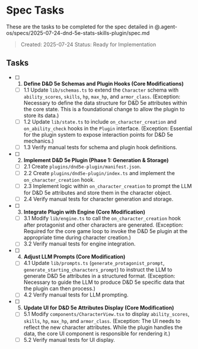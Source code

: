 # Spec Tasks

These are the tasks to be completed for the spec detailed in @.agent-os/specs/2025-07-24-dnd-5e-stats-skills-plugin/spec.md

> Created: 2025-07-24
> Status: Ready for Implementation

## Tasks

- [ ] 1. **Define D&D 5e Schemas and Plugin Hooks (Core Modifications)**
    - [ ] 1.1 Update `lib/schemas.ts` to extend the `Character` schema with `ability_scores`, `skills`, `hp`, `max_hp`, and `armor_class`. (Exception: Necessary to define the data structure for D&D 5e attributes within the core state. This is a foundational change to allow the plugin to store its data.)
    - [ ] 1.2 Update `lib/state.ts` to include `on_character_creation` and `on_ability_check` hooks in the `Plugin` interface. (Exception: Essential for the plugin system to expose interaction points for D&D 5e mechanics.)
    - [ ] 1.3 Verify manual tests for schema and plugin hook definitions.

- [ ] 2. **Implement D&D 5e Plugin (Phase 1: Generation & Storage)**
    - [ ] 2.1 Create `plugins/dnd5e-plugin/manifest.json`.
    - [ ] 2.2 Create `plugins/dnd5e-plugin/index.ts` and implement the `on_character_creation` hook.
    - [ ] 2.3 Implement logic within `on_character_creation` to prompt the LLM for D&D 5e attributes and store them in the character object.
    - [ ] 2.4 Verify manual tests for character generation and storage.

- [ ] 3. **Integrate Plugin with Engine (Core Modification)**
    - [ ] 3.1 Modify `lib/engine.ts` to call the `on_character_creation` hook after protagonist and other characters are generated. (Exception: Required for the core game loop to invoke the D&D 5e plugin at the appropriate time during character creation.)
    - [ ] 3.2 Verify manual tests for engine integration.

- [ ] 4. **Adjust LLM Prompts (Core Modification)**
    - [ ] 4.1 Update `lib/prompts.ts` (`generate_protagonist_prompt`, `generate_starting_characters_prompt`) to instruct the LLM to generate D&D 5e attributes in a structured format. (Exception: Necessary to guide the LLM to produce D&D 5e specific data that the plugin can then process.)
    - [ ] 4.2 Verify manual tests for LLM prompting.

- [ ] 5. **Update UI for D&D 5e Attributes Display (Core Modification)**
    - [ ] 5.1 Modify `components/CharacterView.tsx` to display `ability_scores`, `skills`, `hp`, `max_hp`, and `armor_class`. (Exception: The UI needs to reflect the new character attributes. While the plugin handles the data, the core UI component is responsible for rendering it.)
    - [ ] 5.2 Verify manual tests for UI display.
